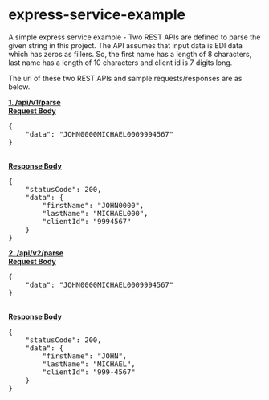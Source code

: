 # express-service-example
A simple express service example - Two REST APIs are defined to parse the given string in this project. The API assumes that input data is EDI data which has zeros as fillers. So, the first name has a length of 8 characters, last name has a length of 10 characters and client id is 7 digits long.

The uri of these two REST APIs and sample requests/responses are as below. 

<b><u>1. /api/v1/parse</u></b>
<br/>
<b><u>Request Body</b></u>
<pre>
{
    "data": "JOHN0000MICHAEL0009994567"
}
</pre>
<br/>
<b><u>Response Body</b></u>
<pre>
{
    "statusCode": 200,
    "data": {
        "firstName": "JOHN0000",
        "lastName": "MICHAEL000",
        "clientId": "9994567"
    }
}
</pre>
<b><u>2. /api/v2/parse</u></b>
<br/>
<b><u>Request Body</b></u>
<pre>
{
    "data": "JOHN0000MICHAEL0009994567"
}
</pre>
<br/>
<b><u>Response Body</b></u>
<pre>
{
    "statusCode": 200,
    "data": {
        "firstName": "JOHN",
        "lastName": "MICHAEL",
        "clientId": "999-4567"
    }
}
</pre>
